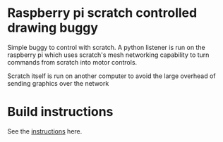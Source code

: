 # Raspberry pi scratch controlled drawing buggy

Simple buggy to control with scratch. A python listener is run on the raspberry pi which uses scratch's mesh networking capability to turn commands from scratch into motor controls.

Scratch itself is run on another computer to avoid the large overhead of sending graphics over the network

# Build instructions

See the [instructions](docs/instructions.md) here.
